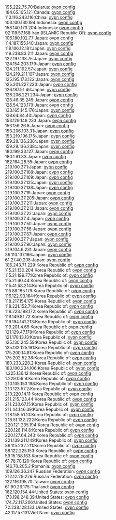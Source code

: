 195.222.75.70:Belarus: [ovpn config](vpn/195_222_75_70.ovpn)  
184.65.165.121:Canada: [ovpn config](vpn/184_65_165_121.ovpn)  
113.116.243.116:China: [ovpn config](vpn/113_116_243_116.ovpn)  
103.100.130.194:Indonesia: [ovpn config](vpn/103_100_130_194.ovpn)  
158.140.173.204:Indonesia: [ovpn config](vpn/158_140_173_204.ovpn)  
92.119.57.168:Iran (ISLAMIC Republic Of): [ovpn config](vpn/92_119_57_168.ovpn)  
106.180.102.77:Japan: [ovpn config](vpn/106_180_102_77.ovpn)  
114.187.155.140:Japan: [ovpn config](vpn/114_187_155_140.ovpn)  
118.106.12.181:Japan: [ovpn config](vpn/118_106_12_181.ovpn)  
119.238.83.211:Japan: [ovpn config](vpn/119_238_83_211.ovpn)  
122.197.138.75:Japan: [ovpn config](vpn/122_197_138_75.ovpn)  
124.154.203.179:Japan: [ovpn config](vpn/124_154_203_179.ovpn)  
124.211.192.57:Japan: [ovpn config](vpn/124_211_192_57.ovpn)  
124.219.211.107:Japan: [ovpn config](vpn/124_219_211_107.ovpn)  
125.195.173.122:Japan: [ovpn config](vpn/125_195_173_122.ovpn)  
125.201.227.223:Japan: [ovpn config](vpn/125_201_227_223.ovpn)  
126.187.51.46:Japan: [ovpn config](vpn/126_187_51_46.ovpn)  
126.206.221.234:Japan: [ovpn config](vpn/126_206_221_234.ovpn)  
126.46.35.245:Japan: [ovpn config](vpn/126_46_35_245.ovpn)  
126.54.123.179:Japan: [ovpn config](vpn/126_54_123_179.ovpn)  
133.165.145.176:Japan: [ovpn config](vpn/133_165_145_176.ovpn)  
138.64.84.40:Japan: [ovpn config](vpn/138_64_84_40.ovpn)  
153.129.149.233:Japan: [ovpn config](vpn/153_129_149_233.ovpn)  
153.156.26.8:Japan: [ovpn config](vpn/153_156_26_8.ovpn)  
153.206.103.31:Japan: [ovpn config](vpn/153_206_103_31.ovpn)  
153.219.196.175:Japan: [ovpn config](vpn/153_219_196_175.ovpn)  
159.28.136.238:Japan: [ovpn config](vpn/159_28_136_238.ovpn)  
159.28.136.238:Japan: [ovpn config](vpn/159_28_136_238.ovpn)  
180.199.33.127:Japan: [ovpn config](vpn/180_199_33_127.ovpn)  
180.1.61.33:Japan: [ovpn config](vpn/180_1_61_33.ovpn)  
182.164.28.55:Japan: [ovpn config](vpn/182_164_28_55.ovpn)  
219.100.37.1:Japan: [ovpn config](vpn/219_100_37_1.ovpn)  
219.100.37.108:Japan: [ovpn config](vpn/219_100_37_108.ovpn)  
219.100.37.109:Japan: [ovpn config](vpn/219_100_37_109.ovpn)  
219.100.37.125:Japan: [ovpn config](vpn/219_100_37_125.ovpn)  
219.100.37.138:Japan: [ovpn config](vpn/219_100_37_138.ovpn)  
219.100.37.19:Japan: [ovpn config](vpn/219_100_37_19.ovpn)  
219.100.37.205:Japan: [ovpn config](vpn/219_100_37_205.ovpn)  
219.100.37.211:Japan: [ovpn config](vpn/219_100_37_211.ovpn)  
219.100.37.213:Japan: [ovpn config](vpn/219_100_37_213.ovpn)  
219.100.37.22:Japan: [ovpn config](vpn/219_100_37_22.ovpn)  
219.100.37.4:Japan: [ovpn config](vpn/219_100_37_4.ovpn)  
219.100.37.50:Japan: [ovpn config](vpn/219_100_37_50.ovpn)  
219.100.37.58:Japan: [ovpn config](vpn/219_100_37_58.ovpn)  
219.100.37.67:Japan: [ovpn config](vpn/219_100_37_67.ovpn)  
219.100.37.7:Japan: [ovpn config](vpn/219_100_37_7.ovpn)  
219.100.37.90:Japan: [ovpn config](vpn/219_100_37_90.ovpn)  
219.104.6.231:Japan: [ovpn config](vpn/219_104_6_231.ovpn)  
39.110.137.186:Japan: [ovpn config](vpn/39_110_137_186.ovpn)  
61.27.40.208:Japan: [ovpn config](vpn/61_27_40_208.ovpn)  
106.243.71.229:Korea Republic of: [ovpn config](vpn/106_243_71_229.ovpn)  
115.21.130.204:Korea Republic of: [ovpn config](vpn/115_21_130_204.ovpn)  
115.21.199.77:Korea Republic of: [ovpn config](vpn/115_21_199_77.ovpn)  
115.21.60.44:Korea Republic of: [ovpn config](vpn/115_21_60_44.ovpn)  
115.41.58.214:Korea Republic of: [ovpn config](vpn/115_41_58_214.ovpn)  
115.88.185.179:Korea Republic of: [ovpn config](vpn/115_88_185_179.ovpn)  
116.122.93.164:Korea Republic of: [ovpn config](vpn/116_122_93_164.ovpn)  
118.217.154.175:Korea Republic of: [ovpn config](vpn/118_217_154_175.ovpn)  
118.221.152.7:Korea Republic of: [ovpn config](vpn/118_221_152_7.ovpn)  
118.223.198.172:Korea Republic of: [ovpn config](vpn/118_223_198_172.ovpn)  
119.149.81.72:Korea Republic of: [ovpn config](vpn/119_149_81_72.ovpn)  
119.194.141.213:Korea Republic of: [ovpn config](vpn/119_194_141_213.ovpn)  
119.201.4.69:Korea Republic of: [ovpn config](vpn/119_201_4_69.ovpn)  
121.129.47.178:Korea Republic of: [ovpn config](vpn/121_129_47_178.ovpn)  
121.178.13.18:Korea Republic of: [ovpn config](vpn/121_178_13_18.ovpn)  
125.130.245.59:Korea Republic of: [ovpn config](vpn/125_130_245_59.ovpn)  
125.132.125.161:Korea Republic of: [ovpn config](vpn/125_132_125_161.ovpn)  
175.200.14.81:Korea Republic of: [ovpn config](vpn/175_200_14_81.ovpn)  
175.202.52.36:Korea Republic of: [ovpn config](vpn/175_202_52_36.ovpn)  
180.233.228.2:Korea Republic of: [ovpn config](vpn/180_233_228_2.ovpn)  
183.100.234.106:Korea Republic of: [ovpn config](vpn/183_100_234_106.ovpn)  
1.225.136.12:Korea Republic of: [ovpn config](vpn/1_225_136_12.ovpn)  
1.229.159.9:Korea Republic of: [ovpn config](vpn/1_229_159_9.ovpn)  
210.105.153.198:Korea Republic of: [ovpn config](vpn/210_105_153_198.ovpn)  
210.123.57.2:Korea Republic of: [ovpn config](vpn/210_123_57_2.ovpn)  
210.220.14.11:Korea Republic of: [ovpn config](vpn/210_220_14_11.ovpn)  
211.215.123.44:Korea Republic of: [ovpn config](vpn/211_215_123_44.ovpn)  
211.230.67.15:Korea Republic of: [ovpn config](vpn/211_230_67_15.ovpn)  
211.44.146.39:Korea Republic of: [ovpn config](vpn/211_44_146_39.ovpn)  
218.158.51.10:Korea Republic of: [ovpn config](vpn/218_158_51_10.ovpn)  
218.51.132.222:Korea Republic of: [ovpn config](vpn/218_51_132_222.ovpn)  
220.121.235.194:Korea Republic of: [ovpn config](vpn/220_121_235_194.ovpn)  
220.126.114.6:Korea Republic of: [ovpn config](vpn/220_126_114_6.ovpn)  
220.127.64.243:Korea Republic of: [ovpn config](vpn/220_127_64_243.ovpn)  
221.139.211.149:Korea Republic of: [ovpn config](vpn/221_139_211_149.ovpn)  
39.115.232.211:Korea Republic of: [ovpn config](vpn/39_115_232_211.ovpn)  
58.122.225.153:Korea Republic of: [ovpn config](vpn/58_122_225_153.ovpn)  
59.15.158.163:Korea Republic of: [ovpn config](vpn/59_15_158_163.ovpn)  
61.78.70.120:Korea Republic of: [ovpn config](vpn/61_78_70_120.ovpn)  
146.70.205.2:Romania: [ovpn config](vpn/146_70_205_2.ovpn)  
109.126.36.247:Russian Federation: [ovpn config](vpn/109_126_36_247.ovpn)  
212.12.29.226:Russian Federation: [ovpn config](vpn/212_12_29_226.ovpn)  
122.116.195.70:Taiwan: [ovpn config](vpn/122_116_195_70.ovpn)  
61.90.26.175:Thailand: [ovpn config](vpn/61_90_26_175.ovpn)  
162.120.154.44:United States: [ovpn config](vpn/162_120_154_44.ovpn)  
173.198.248.39:United States: [ovpn config](vpn/173_198_248_39.ovpn)  
174.72.117.206:United States: [ovpn config](vpn/174_72_117_206.ovpn)  
72.238.128.133:United States: [ovpn config](vpn/72_238_128_133.ovpn)  
42.117.57.131:Viet Nam: [ovpn config](vpn/42_117_57_131.ovpn)  
